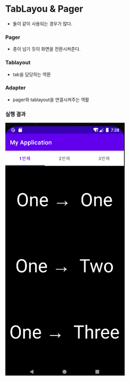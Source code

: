 # TabLayou & Pager
- 둘이 같이 사용되는 경우가 많다.
  
### Pager
- 종이 넘기 듯이 화면을 전환시켜준다.

### Tablayout
- tab을 담당하는 역환

### Adapter
- pager와 tablayout을 연결시켜주는 역활

### 실행 결과
![실행 결과](./%EA%B2%B0%EA%B3%BC.png)
